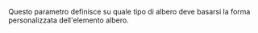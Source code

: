 Questo parametro definisce su quale tipo di albero deve basarsi la forma personalizzata dell'elemento albero.